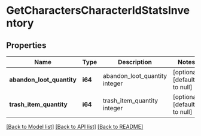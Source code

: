 # GetCharactersCharacterIdStatsInventory

## Properties
Name | Type | Description | Notes
------------ | ------------- | ------------- | -------------
**abandon_loot_quantity** | **i64** | abandon_loot_quantity integer | [optional] [default to null]
**trash_item_quantity** | **i64** | trash_item_quantity integer | [optional] [default to null]

[[Back to Model list]](../README.md#documentation-for-models) [[Back to API list]](../README.md#documentation-for-api-endpoints) [[Back to README]](../README.md)


